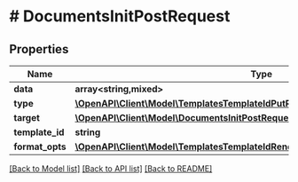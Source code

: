 # # DocumentsInitPostRequest

## Properties

Name | Type | Description | Notes
------------ | ------------- | ------------- | -------------
**data** | **array<string,mixed>** |  | [optional]
**type** | [**\OpenAPI\Client\Model\TemplatesTemplateIdPutRequestAllOfTemplateInfoType**](TemplatesTemplateIdPutRequestAllOfTemplateInfoType.md) |  |
**target** | [**\OpenAPI\Client\Model\DocumentsInitPostRequestAllOfTarget**](DocumentsInitPostRequestAllOfTarget.md) |  |
**template_id** | **string** |  | [optional]
**format_opts** | [**\OpenAPI\Client\Model\TemplatesTemplateIdRenderPreviewsPostRequestFormatOpts**](TemplatesTemplateIdRenderPreviewsPostRequestFormatOpts.md) |  | [optional]

[[Back to Model list]](../../README.md#models) [[Back to API list]](../../README.md#endpoints) [[Back to README]](../../README.md)
